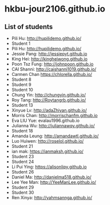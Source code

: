 # hkbu-jour2106.github.io

## List of students

* Pili Hu: http://hupilidemo.github.io/
* Student 1
* Pili Hu: http://hupilidemo.github.io/
* Jessie Pang: http://jessiepyt.github.io
* King Hei: http://kingheiwong.github.io
* Poon Tsz Fung: http://johnpoon.github.io
* CAI Shanni: http://caishanni1019.github.io/
* Carmen Chan https://chlorella.github.io/
* Student 8
* Student 9
* Student 10
* Chung Yin: http://chungyin.github.io/
* Roy Tang: http://Roytangrb.github.io/
* Student 13
* Xinyue Lv: http://adaZhiyan.github.io/
* Morris Chan: http://morrischanfm.github.io
* Eva LIU Yue: evalau1996.github.io  
* Julianna Wu: http://juliannawqy.github.io/
* Student 18
* Amanda Leung: http://amandawtl.github.io/
* Luo Huiwen: http://roselol.github.io/
* Student 21
* ian mak: https://ianmaksh.github.io/
* Student 23
* Student 24
* Li Pui Ying: https://alisonlipy.github.io
* Student 26
* Daniel Ma: http://danielma518.github.io/
* Lee Yee Man: http://YeeManLee.github.io/
* Student 29
* Student 30
* Ren Xinya: http://yahmsannga.github.io/
